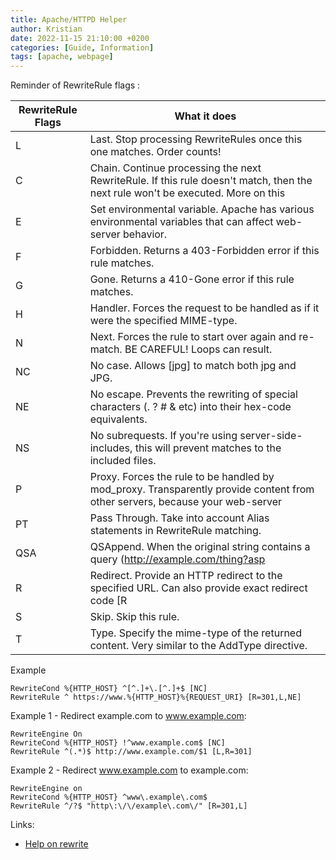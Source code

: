```yaml
---
title: Apache/HTTPD Helper
author: Kristian
date: 2022-11-15 21:10:00 +0200
categories: [Guide, Information]
tags: [apache, webpage]
---
```


Reminder of RewriteRule flags :

| RewriteRule Flags | What it does |
|-------------------|--------------|
| L | Last. Stop processing RewriteRules once this one matches. Order counts! |
| C | Chain. Continue processing the next RewriteRule. If this rule doesn't match, then the next rule won't be executed. More on this  |later.
| E | Set environmental variable. Apache has various environmental variables that can affect web-server behavior. |
| F | Forbidden. Returns a 403-Forbidden error if this rule matches. |
| G | Gone. Returns a 410-Gone error if this rule matches. |
| H | Handler. Forces the request to be handled as if it were the specified MIME-type. |
| N | Next. Forces the rule to start over again and re-match. BE CAREFUL! Loops can result. |
| NC | No case. Allows [jpg] to match both jpg and JPG. |
| NE | No escape. Prevents the rewriting of special characters (. ? # & etc) into their hex-code equivalents. |
| NS | No subrequests. If you're using server-side-includes, this will prevent matches to the included files. |
| P | Proxy. Forces the rule to be handled by mod_proxy. Transparently provide content from other servers, because your web-server  |fetches it and re-serves it. This is a dangerous flag, as a poorly written one will turn your web-server into an open-proxy and That is Bad.
| PT | Pass Through. Take into account Alias statements in RewriteRule matching. |
| QSA | QSAppend. When the original string contains a query (http://example.com/thing?asp|foo) append the original query string to the  |rewritten string. Normally it would be discarded. Important for dynamic content.
| R | Redirect. Provide an HTTP redirect to the specified URL. Can also provide exact redirect code [R|303]. Very similar to  |RedirectMatch, which is faster and should be used when possible.
| S | Skip. Skip this rule. |
| T | Type. Specify the mime-type of the returned content. Very similar to the AddType directive. |

Example
```shell
RewriteCond %{HTTP_HOST} ^[^.]+\.[^.]+$ [NC]
RewriteRule ^ https://www.%{HTTP_HOST}%{REQUEST_URI} [R=301,L,NE]
```

Example 1 - Redirect example.com to www.example.com:
```shell
RewriteEngine On
RewriteCond %{HTTP_HOST} !^www.example.com$ [NC]
RewriteRule ^(.*)$ http://www.example.com/$1 [L,R=301]
```
Example 2 - Redirect www.example.com to example.com:
```shell
RewriteEngine on
RewriteCond %{HTTP_HOST} ^www\.example\.com$
RewriteRule ^/?$ "http\:\/\/example\.com\/" [R=301,L]
```


Links:
- [Help on rewrite](https://cheatography.com/davechild/cheat-sheets/mod-rewrite/)